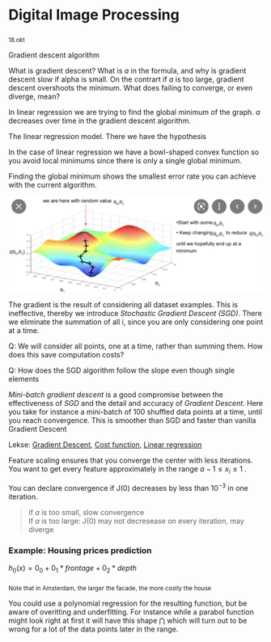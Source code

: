 # Digital Image Processing
<sub>18.okt</sub>

Gradient descent algorithm

What is gradient descent?
What is $a$ in the formula, and why is gradient descent slow if alpha is small. On the contrart if $a$ is too large, gradient descent overshoots the minimum. What does failing to converge, or even diverge, mean?

In linear regression we are trying to find the global minimum of the graph. $a$ decreases over time in the gradient descent algorithm.

The linear regression model. There we have the hypothesis

In the case of linear regression we have a bowl-shaped convex function so you avoid local minimums since there is only a single global minimum.

Finding the global minimum shows the smallest error rate you can achieve with the current algorithm. 

![Gradient Descent](./img/gradient.png)

The gradient is the result of considering all dataset examples. This is ineffective, thereby we introduce _Stochastic Gradient Descent (SGD)_. There we eliminate the summation of all i, since you are only considering one point at a time. 

Q: We will consider all points, one at a time, rather than summing them. How does this save computation costs?

Q: How does the SGD algorithm follow the slope even though single elements

_Mini-batch gradient descent_ is a good compromise between the effectiveness of _SGD_ and the detail and accuracy of _Gradient Descent_. Here you take for instance a mini-batch of 100 shuffled data points at a time, until you reach convergence. This is smoother than SGD and faster than vanilla Gradient Descent


Lekse: [Gradient Descent](https://builtin.com/data-science/gradient-descent), [Cost function](https://towardsdatascience.com/machine-learning-fundamentals-via-linear-regression-41a5d11f5220), [Linear regression](https://towardsdatascience.com/coding-deep-learning-for-beginners-linear-regression-part-2-cost-function-49545303d29f)


Feature scaling ensures that you converge the center with less iterations. You want to get every feature approximately in the range  $a-1 ≤ x_i ≤ 1$ . 

You can declare convergence if J(0) decreases by less than $10^{-3}$ in one iteration.


> If $a$ is too small, slow convergence <br>
> If $a$ is too large: J(0) may not decresease on every iteration, may diverge

### Example: Housing prices prediction
$h_0(x)=0_0+0_1*frontage+0_2*depth$

<sub>Note that in Amsterdam, the larger the facade, the more costly the house</sub>

You could use a polynomial regression for the resulting function, but be aware of overitting and underfitting. For instance while a parabol function might look right at first it will have this shape $\bigcap$ which will turn out to be wrong for a lot of the data points later in the range.